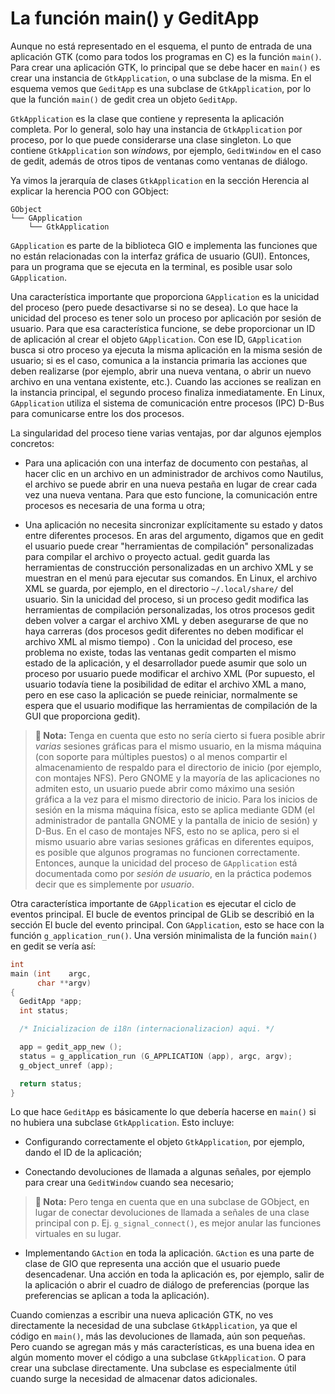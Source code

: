# La función main() y GeditApp

Aunque no está representado en el esquema, el punto de entrada de una aplicación GTK (como para todos los programas en C) es la función `main()`. Para crear una aplicación GTK, lo principal que se debe hacer en `main()` es crear una instancia de `GtkApplication`, o una subclase de la misma. En el esquema vemos que `GeditApp` es una subclase de `GtkApplication`, por lo que la función `main()` de gedit crea un objeto `GeditApp`.

`GtkApplication` es la clase que contiene y representa la aplicación completa. Por lo general, solo hay una instancia de `GtkApplication` por proceso, por lo que puede considerarse una clase singleton. Lo que contiene `GtkApplication` son *windows*, por ejemplo, `GeditWindow` en el caso de gedit, además de otros tipos de ventanas como ventanas de diálogo.

Ya vimos la jerarquía de clases `GtkApplication` en la sección <span class="ch-oop-gobj-inherit">Herencia</span> al explicar la herencia POO con GObject:

```plaintext
GObject
└── GApplication
    └── GtkApplication
```

`GApplication` es parte de la biblioteca GIO e implementa las funciones que no están relacionadas con la interfaz gráfica de usuario (GUI). Entonces, para un programa que se ejecuta en la terminal, es posible usar solo `GApplication`.

Una característica importante que proporciona `GApplication` es la unicidad del proceso (pero puede desactivarse si no se desea). Lo que hace la unicidad del proceso es tener solo un proceso por aplicación por sesión de usuario. Para que esa característica funcione, se debe proporcionar un ID de aplicación al crear el objeto `GApplication`. Con ese ID, `GApplication` busca si otro proceso ya ejecuta la misma aplicación en la misma sesión de usuario; si es el caso, comunica a la instancia primaria las acciones que deben realizarse (por ejemplo, abrir una nueva ventana, o abrir un nuevo archivo en una ventana existente, etc.). Cuando las acciones se realizan en la instancia principal, el segundo proceso finaliza inmediatamente. En Linux, `GApplication` utiliza el sistema de comunicación entre procesos (IPC) D-Bus para comunicarse entre los dos procesos.

La singularidad del proceso tiene varias ventajas, por dar algunos ejemplos concretos:


* Para una aplicación con una interfaz de documento con pestañas, al hacer clic en un archivo en un administrador de archivos como Nautilus, el archivo se puede abrir en una nueva pestaña en lugar de crear cada vez una nueva ventana. Para que esto funcione, la comunicación entre procesos es necesaria de una forma u otra;

* Una aplicación no necesita sincronizar explícitamente su estado y datos entre diferentes procesos. En aras del argumento, digamos que en gedit el usuario puede crear "herramientas de compilación" personalizadas para compilar el archivo o proyecto actual. gedit guarda las herramientas de construcción personalizadas en un archivo XML y se muestran en el menú para ejecutar sus comandos. En Linux, el archivo XML se guarda, por ejemplo, en el directorio `~/.local/share/` del usuario. Sin la unicidad del proceso, si un proceso gedit modifica las herramientas de compilación personalizadas, los otros procesos gedit deben volver a cargar el archivo XML y deben asegurarse de que no haya carreras (dos procesos gedit diferentes no deben modificar el archivo XML al mismo tiempo) . Con la unicidad del proceso, ese problema no existe, todas las ventanas gedit comparten el mismo estado de la aplicación, y el desarrollador puede asumir que solo un proceso por usuario puede modificar el archivo XML (Por supuesto, el usuario todavía tiene la posibilidad de editar el archivo XML a mano, pero en ese caso la aplicación se puede reiniciar, normalmente se espera que el usuario modifique las herramientas de compilación de la GUI que proporciona gedit).

> **📌 Nota:** Tenga en cuenta que esto no sería cierto si fuera posible abrir *varias* sesiones gráficas para el mismo usuario, en la misma máquina (con soporte para múltiples puestos) o al menos compartir el almacenamiento de respaldo para el directorio de inicio (por ejemplo, con montajes NFS). Pero GNOME y la mayoría de las aplicaciones no admiten esto, un usuario puede abrir como máximo una sesión gráfica a la vez para el mismo directorio de inicio. Para los inicios de sesión en la misma máquina física, esto se aplica mediante GDM (el administrador de pantalla GNOME y la pantalla de inicio de sesión) y D-Bus. En el caso de montajes NFS, esto no se aplica, pero si el mismo usuario abre varias sesiones gráficas en diferentes equipos, es posible que algunos programas no funcionen correctamente. Entonces, aunque la unicidad del proceso de `GApplication` está documentada como por *sesión de usuario*, en la práctica podemos decir que es simplemente por *usuario*.

Otra característica importante de `GApplication` es ejecutar el ciclo de eventos principal. El bucle de eventos principal de GLib se describió en la sección <span class="ch-glib-main-loop">El bucle del evento principal</span>. Con `GApplication`, esto se hace con la función `g_application_run()`. Una versión minimalista de la función `main()` en gedit se vería así:

```c
int
main (int    argc,
      char **argv)
{
  GeditApp *app;
  int status;

  /* Inicializacion de i18n (internacionalizacion) aqui. */

  app = gedit_app_new ();
  status = g_application_run (G_APPLICATION (app), argc, argv);
  g_object_unref (app);

  return status;
}
```

Lo que hace `GeditApp` es básicamente lo que debería hacerse en `main()` si no hubiera una subclase `GtkApplication`. Esto incluye:

* Configurando correctamente el objeto `GtkApplication`, por ejemplo, dando el ID de la aplicación;

* Conectando devoluciones de llamada a algunas señales, por ejemplo para crear una `GeditWindow` cuando sea necesario;

> **📌 Nota:** Pero tenga en cuenta que en una subclase de GObject, en lugar de conectar devoluciones de llamada a señales de una clase principal con p. Ej. `g_signal_connect()`, es mejor anular las funciones virtuales en su lugar.

* Implementando `GAction` en toda la aplicación. `GAction` es una parte de clase de GIO que representa una acción que el usuario puede desencadenar. Una acción en toda la aplicación es, por ejemplo, salir de la aplicación o abrir el cuadro de diálogo de preferencias (porque las preferencias se aplican a toda la aplicación).

Cuando comienzas a escribir una nueva aplicación GTK, no ves directamente la necesidad de una subclase `GtkApplication`, ya que el código en `main()`, más las devoluciones de llamada, aún son pequeñas. Pero cuando se agregan más y más características, es una buena idea en algún momento mover el código a una subclase `GtkApplication`. O para crear una subclase directamente. Una subclase es especialmente útil cuando surge la necesidad de almacenar datos adicionales.

<!-- Habilitacion del enumeramiento de referencias -->

<div class="refs-ch"></div>
